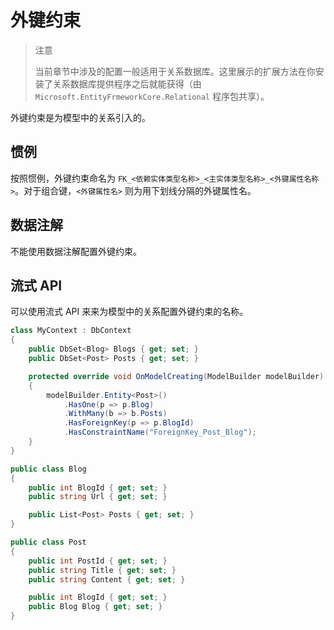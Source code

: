 # 外键约束

> 注意
>
> 当前章节中涉及的配置一般适用于关系数据库。这里展示的扩展方法在你安装了关系数据库提供程序之后就能获得（由`Microsoft.EntityFrmeworkCore.Relational` 程序包共享）。

外键约束是为模型中的关系引入的。

## 惯例

按照惯例，外键约束命名为 `FK_<依赖实体类型名称>_<主实体类型名称>_<外键属性名称>`。对于组合键，`<外键属性名>` 则为用下划线分隔的外键属性名。

## 数据注解

不能使用数据注解配置外键约束。

## 流式 API

可以使用流式 API 来来为模型中的关系配置外键约束的名称。

```C#
class MyContext : DbContext
{
    public DbSet<Blog> Blogs { get; set; }
    public DbSet<Post> Posts { get; set; }

    protected override void OnModelCreating(ModelBuilder modelBuilder)
    {
        modelBuilder.Entity<Post>()
            .HasOne(p => p.Blog)
            .WithMany(b => b.Posts)
            .HasForeignKey(p => p.BlogId)
            .HasConstraintName("ForeignKey_Post_Blog");
    }
}

public class Blog
{
    public int BlogId { get; set; }
    public string Url { get; set; }

    public List<Post> Posts { get; set; }
}

public class Post
{
    public int PostId { get; set; }
    public string Title { get; set; }
    public string Content { get; set; }

    public int BlogId { get; set; }
    public Blog Blog { get; set; }
}
```